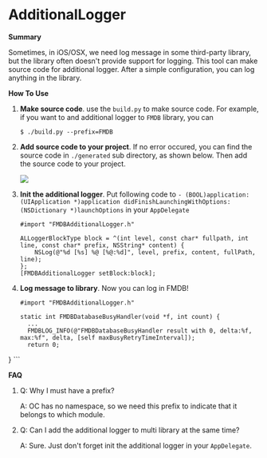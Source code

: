 AdditionalLogger
===

**Summary**

Sometimes, in iOS/OSX, we need log message in some third-party library, but the library often doesn't provide support for logging. This tool can make source code for additional logger. After a simple configuration, you can log anything in the library.


**How To Use**

1. **Make source code**. use the `build.py` to make source code. For example, if you want to and additional logger to `FMDB` library, you can 
	
	`$ ./build.py --prefix=FMDB`
	
1. **Add source code to your project**. If no error occured, you can find the source code in `./generated` sub directory, as shown below. Then add the source code to your project.

	![](./dismiss_ios7.gif)
1. **Init the additional logger**. Put following code to `- (BOOL)application:(UIApplication *)application didFinishLaunchingWithOptions:(NSDictionary *)launchOptions` in your `AppDelegate`

	```
	#import "FMDBAdditionalLogger.h"
	```
	
    ```
	ALLoggerBlockType block = ^(int level, const char* fullpath, int line, const char* prefix, NSString* content) {	
        NSLog(@"%d [%s] %@ [%@:%d]", level, prefix, content, fullPath, line);
    };
    [FMDBAdditionalLogger setBlock:block];
    ```
 1. **Log message to library**. Now you can log in FMDB!
 
	```
	#import "FMDBAdditionalLogger.h"
	```
 
    ```
    static int FMDBDatabaseBusyHandler(void *f, int count) {
	  ...    
      FMDBLOG_INFO(@"FMDBDatabaseBusyHandler result with 0, delta:%f, max:%f", delta, [self maxBusyRetryTimeInterval]);
	  return 0;
}
	```
	
**FAQ**

1. Q: Why I must have a prefix?
	
   A: OC has no namespace, so we need this prefix to indicate that it belongs to which module.


1. Q: Can I add the additional logger to multi library at the same time?

   A: Sure. Just don't forget init the additional logger in your `AppDelegate`.

